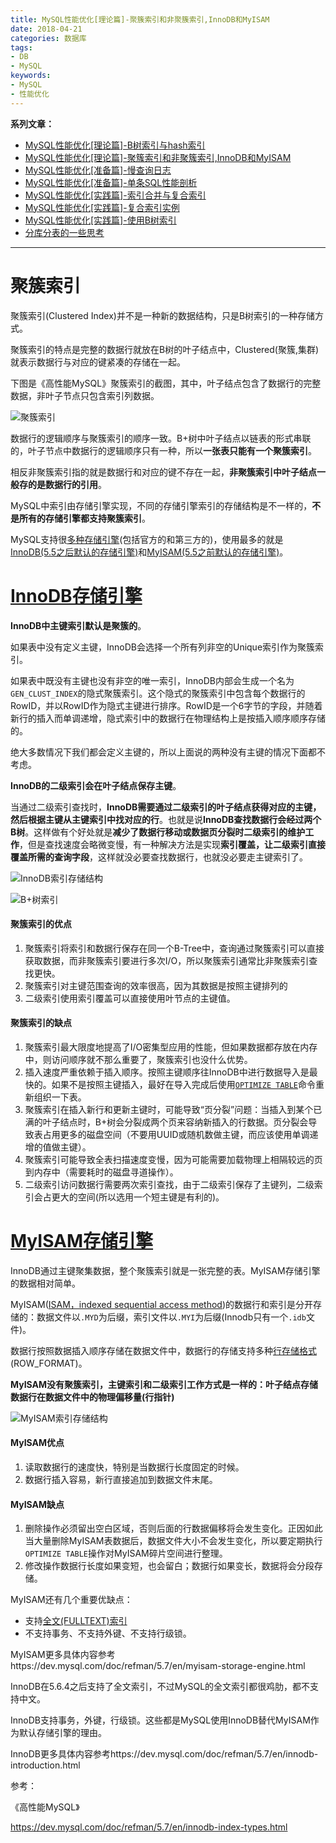 ```yaml
---
title: MySQL性能优化[理论篇]-聚簇索引和非聚簇索引,InnoDB和MyISAM
date: 2018-04-21
categories: 数据库
tags: 
- DB
- MySQL
keywords:
- MySQL
- 性能优化
---
```


**系列文章：**

* [MySQL性能优化[理论篇]-B树索引与hash索引](https://blog.hufeifei.cn/2018/04/DB/mysql/01-b-tree-hash-index/)
* [MySQL性能优化[理论篇]-聚簇索引和非聚簇索引,InnoDB和MyISAM](https://blog.hufeifei.cn/2018/04/DB/mysql/02-cluster-index/)
* [MySQL性能优化[准备篇]-慢查询日志](https://blog.hufeifei.cn/2018/04/DB/mysql/03-slow-log/)
* [MySQL性能优化[准备篇]-单条SQL性能剖析](https://blog.hufeifei.cn/2018/04/DB/mysql/04-profiling)
* [MySQL性能优化[实践篇]-索引合并与复合索引](https://blog.hufeifei.cn/2018/04/DB/mysql/05-index-merge-composite-index/)
* [MySQL性能优化[实践篇]-复合索引实例](https://blog.hufeifei.cn/2018/04/DB/mysql/06-composite-index-instance/)
* [MySQL性能优化[实践篇]-使用B树索引](https://blog.hufeifei.cn/2018/04/DB/mysql/07-use-b-tree/)
* [分库分表的一些思考](https://blog.hufeifei.cn/2020/04/DB/Alibaba/TDDL/)

---

# 聚簇索引

聚簇索引(Clustered Index)并不是一种新的数据结构，只是B树索引的一种存储方式。

聚簇索引的特点是完整的数据行就放在B树的叶子结点中，Clustered(聚簇,集群)就表示数据行与对应的键紧凑的存储在一起。

下图是《高性能MySQL》聚簇索引的截图，其中，叶子结点包含了数据行的完整数据，非叶子节点只包含索引列数据。

![聚簇索引](http://tva1.sinaimg.cn/large/bda5cd74gy1frp2q4d6i3j21200r0jx5.jpg)

数据行的逻辑顺序与聚簇索引的顺序一致。B+树中叶子结点以链表的形式串联的，叶子节点中数据行的逻辑顺序只有一种，所以**一张表只能有一个聚簇索引**。

相反非聚簇索引指的就是数据行和对应的键不存在一起，**非聚簇索引中叶子结点一般存的是数据行的引用**。

MySQL中索引由存储引擎实现，不同的存储引擎索引的存储结构是不一样的，**不是所有的存储引擎都支持聚簇索引**。

MySQL支持很[多种存储引擎](https://en.wikipedia.org/wiki/Comparison_of_MySQL_database_engines)(包括官方的和第三方的)，使用最多的就是[InnoDB(5.5之后默认的存储引擎)](https://en.wikipedia.org/wiki/InnoDB)和[MyISAM(5.5之前默认的存储引擎)](https://en.wikipedia.org/wiki/MyISAM)。

# [InnoDB存储引擎](https://dev.mysql.com/doc/refman/5.7/en/innodb-index-types.html)

**InnoDB中主键索引默认是聚簇的**。

如果表中没有定义主键，InnoDB会选择一个所有列非空的Unique索引作为聚簇索引。

如果表中既没有主键也没有非空的唯一索引，InnoDB内部会生成一个名为`GEN_CLUST_INDEX`的隐式聚簇索引。这个隐式的聚簇索引中包含每个数据行的RowID，并以RowID作为隐式主键进行排序。RowID是一个6字节的字段，并随着新行的插入而单调递增，隐式索引中的数据行在物理结构上是按插入顺序顺序存储的。

绝大多数情况下我们都会定义主键的，所以上面说的两种没有主键的情况下面都不考虑。

**InnoDB的二级索引会在叶子结点保存主键**。

当通过二级索引查找时，**InnoDB需要通过二级索引的叶子结点获得对应的主键，然后根据主键从主键索引中找对应的行**。也就是说**InnoDB查找数据行会经过两个B树**。这样做有个好处就是**减少了数据行移动或数据页分裂时二级索引的维护工作**，但是查找速度会略微变慢，有一种解决方法是实现**索引覆盖，让二级索引直接覆盖所需的查询字段**，这样就没必要查找数据行，也就没必要走主键索引了。

![InnoDB索引存储结构](http://tva1.sinaimg.cn/large/bda5cd74gy1frp7kvqfwgj20lr09y76c.jpg)



![B+树索引](http://tva1.sinaimg.cn/large/bda5cd74ly1fyrfmroao8j20ry0k379y.jpg)

#### 聚簇索引的优点

1. 聚簇索引将索引和数据行保存在同一个B-Tree中，查询通过聚簇索引可以直接获取数据，而非聚簇索引要进行多次I/O，所以聚簇索引通常比非聚簇索引查找更快。
2. 聚簇索引对主键范围查询的效率很高，因为其数据是按照主键排列的
3. 二级索引使用索引覆盖可以直接使用叶节点的主键值。

#### 聚簇索引的缺点

1. 聚簇索引最大限度地提高了I/O密集型应用的性能，但如果数据都存放在内存中，则访问顺序就不那么重要了，聚簇索引也没什么优势。
2. 插入速度严重依赖于插入顺序。按照主键顺序往InnoDB中进行数据导入是最快的。如果不是按照主键插入，最好在导入完成后使用[`OPTIMIZE TABLE`](https://dev.mysql.com/doc/refman/5.7/en/optimize-table.html)命令重新组织一下表。
3. 聚簇索引在插入新行和更新主键时，可能导致“页分裂”问题：当插入到某个已满的叶子结点时，B+树会分裂成两个页来容纳新插入的行数据。页分裂会导致表占用更多的磁盘空间（不要用UUID或随机数做主键，而应该使用单调递增的值做主键）。
4. 聚簇索引可能导致全表扫描速度变慢，因为可能需要加载物理上相隔较远的页到内存中（需要耗时的磁盘寻道操作）。
5. 二级索引访问数据行需要两次索引查找，由于二级索引保存了主键列，二级索引会占更大的空间(所以选用一个短主键是有利的)。

# [MyISAM存储引擎](https://dev.mysql.com/doc/refman/5.7/en/myisam-storage-engine.html)

InnoDB通过主键聚集数据，整个聚簇索引就是一张完整的表。MyISAM存储引擎的数据相对简单。

MyISAM([ISAM，indexed sequential access method](https://en.wikipedia.org/wiki/ISAM))的数据行和索引是分开存储的：数据文件以`.MYD`为后缀，索引文件以`.MYI`为后缀(Innodb只有一个`.idb`文件)。

数据行按照数据插入顺序存储在数据文件中，数据行的存储支持多种[行存储格式](https://dev.mysql.com/doc/refman/5.7/en/myisam-table-formats.html)(ROW_FORMAT)。

**MyISAM没有聚簇索引，主键索引和二级索引工作方式是一样的：叶子结点存储数据行在数据文件中的物理偏移量(行指针)**

![MyISAM索引存储结构](http://tva1.sinaimg.cn/large/bda5cd74gy1frp7htdkc2j20fn0cxabx.jpg)

#### MyISAM优点

1. 读取数据行的速度快，特别是当数据行长度固定的时候。
2. 数据行插入容易，新行直接追加到数据文件末尾。

#### MyISAM缺点

1. 删除操作必须留出空白区域，否则后面的行数据偏移将会发生变化。正因如此当大量删除MyISAM表数据后，数据文件大小不会发生变化，所以要定期执行`OPTIMIZE TABLE`操作对MyISAM碎片空间进行整理。
2. 修改操作数据行长度如果变短，也会留白；数据行如果变长，数据将会分段存储。



MyISAM还有几个重要优缺点：

* 支持[全文(FULLTEXT)索引](https://en.wikipedia.org/wiki/Full-text_search)
* 不支持事务、不支持外键、不支持行级锁。

MyISAM更多具体内容参考https://dev.mysql.com/doc/refman/5.7/en/myisam-storage-engine.html

InnoDB在5.6.4之后支持了全文索引，不过MySQL的全文索引都很鸡肋，都不支持中文。

InnoDB支持事务，外键，行级锁。这些都是MySQL使用InnoDB替代MyISAM作为默认存储引擎的理由。

InnoDB更多具体内容参考https://dev.mysql.com/doc/refman/5.7/en/innodb-introduction.html



参考：

《高性能MySQL》

https://dev.mysql.com/doc/refman/5.7/en/innodb-index-types.html
